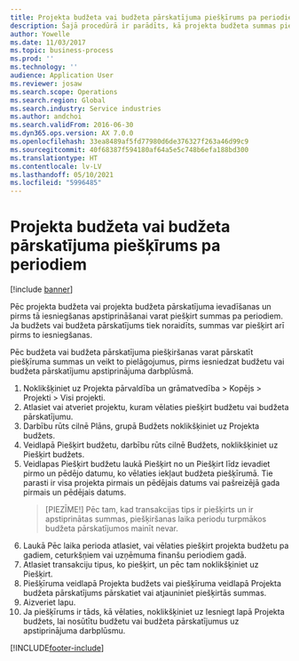 ```yaml
---
title: Projekta budžeta vai budžeta pārskatījuma piešķīrums pa periodiem
description: Šajā procedūrā ir parādīts, kā projekta budžeta summas piešķirt pa periodiem.
author: Yowelle
ms.date: 11/03/2017
ms.topic: business-process
ms.prod: ''
ms.technology: ''
audience: Application User
ms.reviewer: josaw
ms.search.scope: Operations
ms.search.region: Global
ms.search.industry: Service industries
ms.author: andchoi
ms.search.validFrom: 2016-06-30
ms.dyn365.ops.version: AX 7.0.0
ms.openlocfilehash: 33ea8489af5fd77980d6de376327f263a46d99c9
ms.sourcegitcommit: 40f68387f594180af64a5e5c748b6efa188bd300
ms.translationtype: HT
ms.contentlocale: lv-LV
ms.lasthandoff: 05/10/2021
ms.locfileid: "5996485"
---
```

# <a name="allocate-a-project-budget-or-budget-revision-across-periods"></a>Projekta budžeta vai budžeta pārskatījuma piešķīrums pa periodiem

[!include [banner](../../includes/banner.md)]

Pēc projekta budžeta vai projekta budžeta pārskatījuma ievadīšanas un pirms tā iesniegšanas apstiprināšanai varat piešķirt summas pa periodiem. Ja budžets vai budžeta pārskatījums tiek noraidīts, summas var piešķirt arī pirms to iesniegšanas. 

Pēc budžeta vai budžeta pārskatījuma piešķiršanas varat pārskatīt piešķīruma summas un veikt to pielāgojumus, pirms iesniedzat budžetu vai budžeta pārskatījumu apstiprinājuma darbplūsmā. 

1. Noklikšķiniet uz Projekta pārvaldība un grāmatvedība > Kopējs > Projekti > Visi projekti. 
2. Atlasiet vai atveriet projektu, kuram vēlaties piešķirt budžetu vai budžeta pārskatījumu. 
3. Darbību rūts cilnē Plāns, grupā Budžets noklikšķiniet uz Projekta budžets. 
4. Veidlapā Piešķirt budžetu, darbību rūts cilnē Budžets, noklikšķiniet uz Piešķirt budžets. 
5. Veidlapas Piešķirt budžetu laukā Piešķirt no un Piešķirt līdz ievadiet pirmo un pēdējo datumu, ko vēlaties iekļaut budžeta piešķīrumā. Tie parasti ir visa projekta pirmais un pēdējais datums vai pašreizējā gada pirmais un pēdējais datums.  
   > [PIEZĪME!] Pēc tam, kad transakcijas tips ir piešķirts un ir apstiprinātas summas, piešķiršanas laika periodu turpmākos budžeta pārskatījumos mainīt nevar. 
6. Laukā Pēc laika perioda atlasiet, vai vēlaties piešķirt projekta budžetu pa gadiem, ceturkšņiem vai uzņēmuma finanšu periodiem gadā.
7. Atlasiet transakciju tipus, ko piešķirt, un pēc tam noklikšķiniet uz Piešķirt. 
8. Piešķīruma veidlapā Projekta budžets vai piešķīruma veidlapā Projekta budžeta pārskatījums pārskatiet vai atjauniniet piešķirtās summas. 
9. Aizveriet lapu.
10. Ja piešķīrums ir tāds, kā vēlaties, noklikšķiniet uz Iesniegt lapā Projekta budžets, lai nosūtītu budžetu vai budžeta pārskatījumus uz apstiprinājuma darbplūsmu.  




[!INCLUDE[footer-include](../../includes/footer-banner.md)]